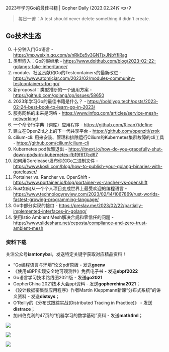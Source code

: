 2023年学习Go的最佳书籍 | Gopher Daily (2023.02.24)ʕ◔ϖ◔ʔ

>每日一谚：A test should never delete something it didn't create.

## Go技术生态

0. 十分钟入门Go语言 - https://mp.weixin.qq.com/s/nRkEe5v3GNTjxJNbYflRag
1. 类型嵌入：Go的假继承 - https://www.dolthub.com/blog/2023-02-22-golangs-fake-inheritance/
2. module、社区贡献和Go的Testcontainers的最新改进 - https://www.atomicjar.com/2023/02/modules-community-testcontainers-for-go/
3. 新proposal：类型推断的一个通用方案 - https://github.com/golang/go/issues/58650
4. 2023年学习Go的最佳书籍是什么？ - https://boldlygo.tech/posts/2023-02-24-best-book-to-learn-go-in-2023/
5. 服务网格的未来是网络 - https://www.infoq.com/articles/service-mesh-networking/
6. 一个命令行字典（词库）应用程序 - https://github.com/Rican7/define
7. 建立在OpenZiti之上的下一代共享平台 - https://github.com/openziti/zrok
8. cilium-cli: 用来安装、管理和排除运行Cilium的Kubernetes集群故障的cli工具 - https://github.com/cilium/cilium-cli
9. Kubernetes pod优雅退出 - https://itnext.io/how-do-you-gracefully-shut-down-pods-in-kubernetes-fb19f617cd67
10. 如何用Goreleaser发布你的Go二进制文件 - https://www.kosli.com/blog/how-to-publish-your-golang-binaries-with-goreleaser/
11. Portainer vs. Rancher vs. OpenShift - https://www.portainer.io/blog/portainer-vs-rancher-vs-openshift
12. Rust如何从一个个人项目变成世界上最受欢迎的编程语言 - https://www.technologyreview.com/2023/02/14/1067869/rust-worlds-fastest-growing-programming-language/
13. Go中部分实现的接口 - https://preslav.me/2023/02/22/partially-implemented-interfaces-in-golang/
14. 使用Istio Ambient Mesh解决合规和零信任的问题 - https://www.slideshare.net/ceposta/compliance-and-zero-trust-ambient-mesh

### 资料下载

关注公众号**iamtonybai**，发送特定关键字获取对应精品资料！

* “Go编程语言与环境”论文pdf原版 - 发送**goenv**
* 《使用eBPF实现安全地可观测性》免费电子书 - 发送**ebpf2022**
* Go语言学习技术路线图2021版 - 发送**go2021**
* GopherChina 2021技术大会ppt资料 - 发送**gopherchina2021**；
* 《设计数据密集型应用程序》作者Martin Kleppmann新课“分布式系统”的讲义资料 - 发送**distsys**；
* O'Reilly的《分布式跟踪实战(Distributed Tracing in Practice)》 - 发送**distrace**；
* 加州伯克利的47页的“机器学习的数学基础”资料 - 发送**math4ml**；

![](https://mmbiz.qpic.cn/mmbiz_png/cH6WzfQ94mb54jsFJZ3Knmz8obUsf3PBShthmdSw5E01TcYmUReGkj0BWpxHak1HlnlzHvLmKax53YSGr7aNlA/0?wx_fmt=png)

![](https://mmbiz.qpic.cn/mmbiz_png/cH6WzfQ94mZsOgPXTXZgWiaE03ib9r9WFJXC6xJCA5Y6VSesOZqlGxYfODibvR7UPGxiaM7SZZNQZkRtggPXEfBdwQ/0?wx_fmt=png)

![](https://mmbiz.qpic.cn/mmbiz_png/cH6WzfQ94mb54jsFJZ3Knmz8obUsf3PBrSoqeMvoWCticN2cpU64fJ0FYQdXJhP7ia7WRh8628uOAsQYeE2NibRRw/0?wx_fmt=png)

